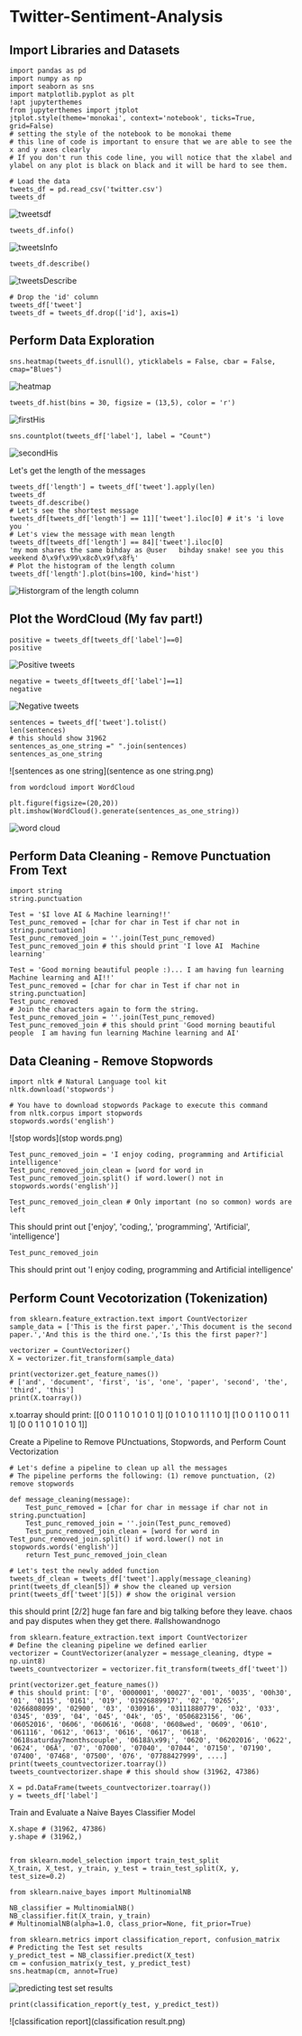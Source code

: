 # Twitter-Sentiment-Analysis

Import Libraries and Datasets
------------------------
```
import pandas as pd
import numpy as np
import seaborn as sns
import matplotlib.pyplot as plt
!apt jupyterthemes
from jupyterthemes import jtplot
jtplot.style(theme='monokai', context='notebook', ticks=True, grid=False) 
# setting the style of the notebook to be monokai theme  
# this line of code is important to ensure that we are able to see the x and y axes clearly
# If you don't run this code line, you will notice that the xlabel and ylabel on any plot is black on black and it will be hard to see them. 
```

```
# Load the data
tweets_df = pd.read_csv('twitter.csv')
tweets_df
```

![tweetsdf](tweetsdf.png)

```
tweets_df.info()
```

![tweetsInfo](tweetsInfo.png)

```
tweets_df.describe()
```

![tweetsDescribe](tweetsdescribe.png)

```
# Drop the 'id' column
tweets_df['tweet']
tweets_df = tweets_df.drop(['id'], axis=1)
```

Perform Data Exploration
-----------------------------
```
sns.heatmap(tweets_df.isnull(), yticklabels = False, cbar = False, cmap="Blues")
```

![heatmap](emptyHeatmap.png)

```
tweets_df.hist(bins = 30, figsize = (13,5), color = 'r')
```

![firstHis](firstHisRed.png)

```
sns.countplot(tweets_df['label'], label = "Count") 
```

![secondHis](2ndHisBlue.png)

Let's get the length of the messages
```
tweets_df['length'] = tweets_df['tweet'].apply(len)
tweets_df
tweets_df.describe()
# Let's see the shortest message 
tweets_df[tweets_df['length'] == 11]['tweet'].iloc[0] # it's 'i love you '
# Let's view the message with mean length 
tweets_df[tweets_df['length'] == 84]['tweet'].iloc[0]
'my mom shares the same bihday as @user   bihday snake! see you this weekend ð\x9f\x99\x8cð\x9f\x8f¼'
# Plot the histogram of the length column
tweets_df['length'].plot(bins=100, kind='hist')
```

![Historgram of the length column](histogramoflength.png)

Plot the WordCloud (My fav part!)
------------------
```
positive = tweets_df[tweets_df['label']==0]
positive
```

![Positive tweets](positive.png)

```
negative = tweets_df[tweets_df['label']==1]
negative
```

![Negative tweets](NegativeTweets.png)

```
sentences = tweets_df['tweet'].tolist()
len(sentences)
# this should show 31962
sentences_as_one_string =" ".join(sentences)
sentences_as_one_string
```
![sentences as one string](sentence as one string.png)


```
from wordcloud import WordCloud

plt.figure(figsize=(20,20))
plt.imshow(WordCloud().generate(sentences_as_one_string))
```

![word cloud](wordcloud.png)


Perform Data Cleaning - Remove Punctuation From Text 
------------------------------------
```
import string
string.punctuation
```

```
Test = '$I love AI & Machine learning!!'
Test_punc_removed = [char for char in Test if char not in string.punctuation]
Test_punc_removed_join = ''.join(Test_punc_removed)
Test_punc_removed_join # this should print 'I love AI  Machine learning'
```

```
Test = 'Good morning beautiful people :)... I am having fun learning Machine learning and AI!!'
Test_punc_removed = [char for char in Test if char not in string.punctuation]
Test_punc_removed
# Join the characters again to form the string.
Test_punc_removed_join = ''.join(Test_punc_removed)
Test_punc_removed_join # this should print 'Good morning beautiful people  I am having fun learning Machine learning and AI'
```

Data Cleaning - Remove Stopwords
------------
```
import nltk # Natural Language tool kit 
nltk.download('stopwords')

# You have to download stopwords Package to execute this command
from nltk.corpus import stopwords
stopwords.words('english')
```
![stop words](stop words.png)

```
Test_punc_removed_join = 'I enjoy coding, programming and Artificial intelligence'
Test_punc_removed_join_clean = [word for word in Test_punc_removed_join.split() if word.lower() not in stopwords.words('english')]
```

```
Test_punc_removed_join_clean # Only important (no so common) words are left
```
This should print out ['enjoy', 'coding,', 'programming', 'Artificial', 'intelligence']

```
Test_punc_removed_join
```
This should print out 'I enjoy coding, programming and Artificial intelligence'

Perform Count Vecotorization (Tokenization)
----------
```
from sklearn.feature_extraction.text import CountVectorizer
sample_data = ['This is the first paper.','This document is the second paper.','And this is the third one.','Is this the first paper?']

vectorizer = CountVectorizer()
X = vectorizer.fit_transform(sample_data)

print(vectorizer.get_feature_names())
# ['and', 'document', 'first', 'is', 'one', 'paper', 'second', 'the', 'third', 'this']
print(X.toarray())  
```
x.toarray should print: 
[[0 0 1 1 0 1 0 1 0 1]
 [0 1 0 1 0 1 1 1 0 1]
 [1 0 0 1 1 0 0 1 1 1]
 [0 0 1 1 0 1 0 1 0 1]]

Create a Pipeline to Remove PUnctuations, Stopwords, and Perform Count Vectorization
```
# Let's define a pipeline to clean up all the messages 
# The pipeline performs the following: (1) remove punctuation, (2) remove stopwords

def message_cleaning(message):
    Test_punc_removed = [char for char in message if char not in string.punctuation]
    Test_punc_removed_join = ''.join(Test_punc_removed)
    Test_punc_removed_join_clean = [word for word in Test_punc_removed_join.split() if word.lower() not in stopwords.words('english')]
    return Test_punc_removed_join_clean
    
# Let's test the newly added function
tweets_df_clean = tweets_df['tweet'].apply(message_cleaning)
print(tweets_df_clean[5]) # show the cleaned up version
print(tweets_df['tweet'][5]) # show the original version
```

this should print
[2/2] huge fan fare and big talking before they leave. chaos and pay disputes when they get there. #allshowandnogo

```
from sklearn.feature_extraction.text import CountVectorizer
# Define the cleaning pipeline we defined earlier
vectorizer = CountVectorizer(analyzer = message_cleaning, dtype = np.uint8)
tweets_countvectorizer = vectorizer.fit_transform(tweets_df['tweet'])

print(vectorizer.get_feature_names())
# this should print: ['0', '0000001', '00027', '001', '0035', '00h30', '01', '0115', '0161', '019', '01926889917', '02', '0265', '0266808099', '02900', '03', '030916', '03111880779', '032', '033', '0345', '039', '04', '045', '04k', '05', '0506823156', '06', '06052016', '0606', '060616', '0608', '0608wed', '0609', '0610', '061116', '0612', '0613', '0616', '0617', '0618', '0618saturday7monthscouple', '0618â\x99¡', '0620', '06202016', '0622', '0624', '06Â', '07', '07000', '07040', '07044', '07150', '07190', '07400', '07468', '07500', '076', '07788427999', ....]
print(tweets_countvectorizer.toarray())  
tweets_countvectorizer.shape # this should show (31962, 47386)

X = pd.DataFrame(tweets_countvectorizer.toarray())
y = tweets_df['label']
```

Train and Evaluate a Naive Bayes Classifier Model 
```
X.shape # (31962, 47386)
y.shape # (31962,)


from sklearn.model_selection import train_test_split
X_train, X_test, y_train, y_test = train_test_split(X, y, test_size=0.2)

from sklearn.naive_bayes import MultinomialNB

NB_classifier = MultinomialNB()
NB_classifier.fit(X_train, y_train)
# MultinomialNB(alpha=1.0, class_prior=None, fit_prior=True)
```

```
from sklearn.metrics import classification_report, confusion_matrix
# Predicting the Test set results
y_predict_test = NB_classifier.predict(X_test)
cm = confusion_matrix(y_test, y_predict_test)
sns.heatmap(cm, annot=True)
```
![predicting test set results](predictresults.png)

```
print(classification_report(y_test, y_predict_test))
```

![classification report](classification result.png)







